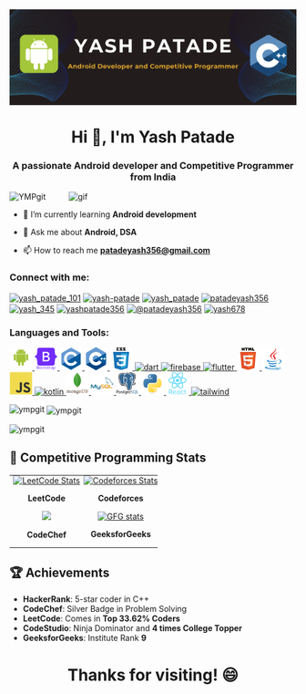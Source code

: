 <img src="https://github.com/YMPgit/YMPgit/blob/main/assets/Yash%20Patade.png" width="100%" height="50%" align="center">
<h1 align="center">Hi 👋, I'm Yash Patade</h1>
<h3 align="center">A passionate Android developer and Competitive Programmer from India</h3>
<img align="right" src="https://media1.giphy.com/media/jTNG3RF6EwbkpD4LZx/giphy.gif?cid=6c09b9529k0uikcfanu2ktyk7e2wxbg37tdbs03xwfhme0cv&ep=v1_internal_gif_by_id&rid=giphy.gif&ct=g" alt="gif" width="400"> 

<p align="left"> <img src="https://komarev.com/ghpvc/?username=YMPgit&label=Profile%20views&color=0e75b6&style=flat" alt="YMPgit" /> </p>


- 🌱 I’m currently learning **Android development**

- 💬 Ask me about **Android, DSA**

- 📫 How to reach me **patadeyash356@gmail.com**

<h3 align="left">Connect with me:</h3>
<p align="left">
<a href="https://twitter.com/yash_patade_101" target="blank"><img align="center" src="https://raw.githubusercontent.com/rahuldkjain/github-profile-readme-generator/master/src/images/icons/Social/twitter.svg" alt="yash_patade_101" height="30" width="40" /></a>
<a href="https://linkedin.com/in/yash-patade" target="blank"><img align="center" src="https://raw.githubusercontent.com/rahuldkjain/github-profile-readme-generator/master/src/images/icons/Social/linked-in-alt.svg" alt="yash-patade" height="30" width="40" /></a>
<a href="https://www.codechef.com/users/yash_patade" target="blank"><img align="center" src="https://cdn.jsdelivr.net/npm/simple-icons@3.1.0/icons/codechef.svg" alt="yash_patade" height="30" width="40" /></a>
<a href="https://www.hackerrank.com/patadeyash356" target="blank"><img align="center" src="https://raw.githubusercontent.com/rahuldkjain/github-profile-readme-generator/master/src/images/icons/Social/hackerrank.svg" alt="patadeyash356" height="30" width="40" /></a>
<a href="https://codeforces.com/profile/yash_345" target="blank"><img align="center" src="https://raw.githubusercontent.com/rahuldkjain/github-profile-readme-generator/master/src/images/icons/Social/codeforces.svg" alt="yash_345" height="30" width="40" /></a>
<a href="https://www.leetcode.com/yashpatade356" target="blank"><img align="center" src="https://raw.githubusercontent.com/rahuldkjain/github-profile-readme-generator/master/src/images/icons/Social/leet-code.svg" alt="yashpatade356" height="30" width="40" /></a>
<a href="https://www.hackerearth.com/@patadeyash356" target="blank"><img align="center" src="https://raw.githubusercontent.com/rahuldkjain/github-profile-readme-generator/master/src/images/icons/Social/hackerearth.svg" alt="@patadeyash356" height="30" width="40" /></a>
<a href="https://auth.geeksforgeeks.org/user/yash678" target="blank"><img align="center" src="https://raw.githubusercontent.com/rahuldkjain/github-profile-readme-generator/master/src/images/icons/Social/geeks-for-geeks.svg" alt="yash678" height="30" width="40" /></a>
</p>

<h3 align="left">Languages and Tools:</h3>
<p align="left"> <a href="https://developer.android.com" target="_blank" rel="noreferrer"> <img src="https://raw.githubusercontent.com/devicons/devicon/master/icons/android/android-original-wordmark.svg" alt="android" width="40" height="40"/> </a> <a href="https://getbootstrap.com" target="_blank" rel="noreferrer"> <img src="https://raw.githubusercontent.com/devicons/devicon/master/icons/bootstrap/bootstrap-plain-wordmark.svg" alt="bootstrap" width="40" height="40"/> </a> <a href="https://www.cprogramming.com/" target="_blank" rel="noreferrer"> <img src="https://raw.githubusercontent.com/devicons/devicon/master/icons/c/c-original.svg" alt="c" width="40" height="40"/> </a> <a href="https://www.w3schools.com/cpp/" target="_blank" rel="noreferrer"> <img src="https://raw.githubusercontent.com/devicons/devicon/master/icons/cplusplus/cplusplus-original.svg" alt="cplusplus" width="40" height="40"/> </a> <a href="https://www.w3schools.com/css/" target="_blank" rel="noreferrer"> <img src="https://raw.githubusercontent.com/devicons/devicon/master/icons/css3/css3-original-wordmark.svg" alt="css3" width="40" height="40"/> </a> <a href="https://dart.dev" target="_blank" rel="noreferrer"> <img src="https://www.vectorlogo.zone/logos/dartlang/dartlang-icon.svg" alt="dart" width="40" height="40"/> </a> <a href="https://firebase.google.com/" target="_blank" rel="noreferrer"> <img src="https://www.vectorlogo.zone/logos/firebase/firebase-icon.svg" alt="firebase" width="40" height="40"/> </a> <a href="https://flutter.dev" target="_blank" rel="noreferrer"> <img src="https://www.vectorlogo.zone/logos/flutterio/flutterio-icon.svg" alt="flutter" width="40" height="40"/> </a> <a href="https://www.w3.org/html/" target="_blank" rel="noreferrer"> <img src="https://raw.githubusercontent.com/devicons/devicon/master/icons/html5/html5-original-wordmark.svg" alt="html5" width="40" height="40"/> </a> <a href="https://www.java.com" target="_blank" rel="noreferrer"> <img src="https://raw.githubusercontent.com/devicons/devicon/master/icons/java/java-original.svg" alt="java" width="40" height="40"/> </a> <a href="https://developer.mozilla.org/en-US/docs/Web/JavaScript" target="_blank" rel="noreferrer"> <img src="https://raw.githubusercontent.com/devicons/devicon/master/icons/javascript/javascript-original.svg" alt="javascript" width="40" height="40"/> </a> <a href="https://kotlinlang.org" target="_blank" rel="noreferrer"> <img src="https://www.vectorlogo.zone/logos/kotlinlang/kotlinlang-icon.svg" alt="kotlin" width="40" height="40"/> </a> <a href="https://www.mongodb.com/" target="_blank" rel="noreferrer"> <img src="https://raw.githubusercontent.com/devicons/devicon/master/icons/mongodb/mongodb-original-wordmark.svg" alt="mongodb" width="40" height="40"/> </a> <a href="https://www.mysql.com/" target="_blank" rel="noreferrer"> <img src="https://raw.githubusercontent.com/devicons/devicon/master/icons/mysql/mysql-original-wordmark.svg" alt="mysql" width="40" height="40"/> </a> <a href="https://www.postgresql.org" target="_blank" rel="noreferrer"> <img src="https://raw.githubusercontent.com/devicons/devicon/master/icons/postgresql/postgresql-original-wordmark.svg" alt="postgresql" width="40" height="40"/> </a> <a href="https://www.python.org" target="_blank" rel="noreferrer"> <img src="https://raw.githubusercontent.com/devicons/devicon/master/icons/python/python-original.svg" alt="python" width="40" height="40"/> </a> <a href="https://reactjs.org/" target="_blank" rel="noreferrer"> <img src="https://raw.githubusercontent.com/devicons/devicon/master/icons/react/react-original-wordmark.svg" alt="react" width="40" height="40"/> </a> <a href="https://tailwindcss.com/" target="_blank" rel="noreferrer"> <img src="https://www.vectorlogo.zone/logos/tailwindcss/tailwindcss-icon.svg" alt="tailwind" width="40" height="40"/> </a> </p>

<p><img align="left" src="https://github-readme-stats.vercel.app/api/top-langs?username=ympgit&show_icons=true&locale=en&layout=compact" alt="ympgit" /></p>

<p>&nbsp;<img align="center" src="https://github-readme-stats.vercel.app/api?username=ympgit&show_icons=true&locale=en" alt="ympgit" /></p>

<p><img align="center" src="https://github-readme-streak-stats.herokuapp.com/?user=ympgit&" alt="ympgit" /></p>

## 🌟 Competitive Programming Stats  
<table align="center" style="width: 100%; table-layout: fixed;">
  <tr>
    <td align="center" style="padding: 0; width: 50%;">
      <a href="https://leetcode.com/YashPatade356/" target="_blank">
        <img src="https://leetcard.jacoblin.cool/YashPatade356?ext=contest" alt="LeetCode Stats" width="100%" />
      </a>
      <p><b>LeetCode</b></p>
    </td>
    <td align="center" style="padding: 0; width: 50%;">
      <a href="https://codeforces.com/profile/Yash_345" target="_blank">
        <img src="https://codeforces-readme-stats.vercel.app/api/card?username=Yash_345" alt="Codeforces Stats" width="100%" />
      </a>
      <p><b>Codeforces</b></p>
    </td>
  </tr>
  <tr>
    <td align="center" style="padding: 0; width: 50%;">
      <a href="https://www.codechef.com/users/yash_patade">
        <img src="https://codechef-readme-stats.onrender.com/yash_patade?v=1">
      </a>
      <p><b>CodeChef</b></p>
    </td>
    <td align="center" style="padding: 0; width: 50%;">
      <a href="https://auth.geeksforgeeks.org/user/yash678/profile" target="_blank">
        <img src="https://gfgstatscard.vercel.app/yash678" alt="GFG stats" width="100%" />
      </a>
      <p><b>GeeksforGeeks</b></p>
    </td>
  </tr>
</table>

## 🏆 Achievements  
- **HackerRank**: 5-star coder in C++  
- **CodeChef**: Silver Badge in Problem Solving  
- **LeetCode**: Comes in **Top 33.62% Coders**  
- **CodeStudio**: Ninja Dominator and **4 times College Topper**
- **GeeksforGeeks**: Institute Rank **9**

<h1 align="center">Thanks for visiting! 😄</h1>
  

